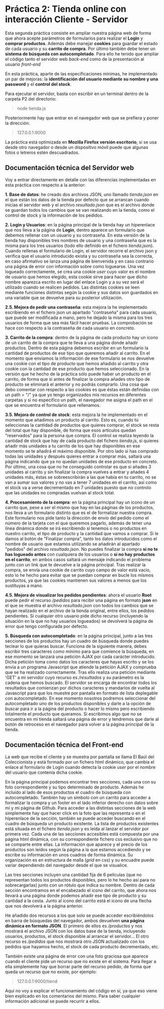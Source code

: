 # Práctica 2: Tienda online con interacción Cliente - Servidor

Esta segunda práctica consiste en ampliar nuestra página web de forma que ahora acepte parámetros de formularios para realizar el **Login** y **comprar productos**. Además debe manejar **cookies** para guardar el estado de cada usuario y su **carrito de compra**. Por último también debe tener un **sistema de búsqueda con autocompletado**. Para ello he tenido que ampliar el código tanto el servidor web *back-end* como de la presentación al usuario *front-end*

En esta práctica, aparte de las especificaciones mínimas, he implementado un par de mejoras: la **identificación del usuario mediante su nombre y una password** y el **control del stock**.

Para ejecutar el servidor, basta con escribir en un terminal dentro de la carpeta P2 del directorio: 
> node tienda.js 
 
Posteriormente hay que entrar en el navegador web que se prefiera y poner la dirección:
> 127.0.0.1:9000

La práctica está optimizada en **Mozilla Firefox versión escritorio**, si se usa desde otro navegador o desde un dispositivo móvil puede que algunas fotos o letreros estén descuadrados.

## Documentación técnica del Servidor web

Voy a entrar directamente en detalle con las diferencias implementadas en esta práctica con respecto a la anterior:

**1. Base de datos**: he creado dos archivos JSON, uno llamado *tienda.json* en el que están los datos de la tienda por defecto que se arrancan cuando inicias el servidor web y el archivo *resultado.json* que es el archivo donde se guardan todos los cambios que se van realizando en la tienda, como el control de stock y la información de los pedidos.

**2. Login y Usuarios**: en la página principal de la tienda hay un hiperenlace que nos lleva a la página de **Login**, dentro aparece un formulario que debemos rellenar con un usuario y su contraseña. En esta versión de la tienda hay disponibles tres nombres de usuario y una contraseña que es la misma para los tres usuarios (todo ello definido en el fichero *tienda.json*). Cuando rellenas el formulario de Login, el servidor recorre el archivo json y verifica que el usuario introducido exista y su contraseña sea la correcta, en caso afirmativo se lanza una página de bienvenida y en caso contrario una página de error con información sobre como loguearse. Una vez logueado correctamente, se crea una cookie *user* cuyo valor es el nombre de usuario que hemos elegido, esta cookie sirve para hacer que dicho nombre aparezca escrito en lugar del enlace Login y a su vez será el utilizado cuando se realicen pedidos. Las distintas cookies se leen mediante funciones distintas según la cookie y sus datos son guardados en una variable que se devuelve para su posterior utilización.

**2.5. Mejora de pedir una contraseña**: esta mejora la he implementado escribiendo en el fichero json un apartado "contraseña" para cada usuario, que puede ser modificada a mano, pero he dejado la misma para los tres usuarios de forma que sea más fácil hacer pruebas. La 
comprobación se hace con respecto a la contraseña de cada usuario en concreto. 

**3. Carrito de la compra**: dentro de la página de cada producto hay un icono de un carrito de la compra que te lleva a una página donde añadir productos. Dentro de esta página debemos escribir en un formulario la cantidad de productos de ese tipo que queremos añadir al carrito. En el momento que enviamos la información de ese formulario se nos devuelve una cookie con el tipo de producto que hemos añadido al carrito y otra cookie con la cantidad de ese producto que hemos seleccionado. En la versión que he hecho de la práctica sólo puede haber un producto en el carrito, de forma que si antes de finalizar la compra añades otro tipo de producto se eliminará el anterior y no podrás comprarlo. Una cosa que debo comentar con respecto a las cookies es que éstas están definidas con un path = "/" ya que yo tengo organizados mis recursos en diferentes carpetas y si no especifico un path, el navegador me asigna el path en el que se encuentra el formulario que rellenamos.

**3.5. Mejora de control de stock**: esta mejora la he implementado en el momento que añadimos un producto al carrito. Esto es, cuando tú seleccionas la cantidad de productos que quieres comprar, el stock se resta del total que hay disponible, de forma que esos artículos quedan "reservados" para la persona que compra. El control se realiza leyendo la cantidad de stock que hay de cada producto del fichero *tienda.js*, si quieres añadir más unidades a tu carrito de los que hay disponibles en ese momento se te añadirá el máximo disponible. Por otro lado si has comprado todas las unidades y después quieres entrar a comprar más, saltará una página indicando que ya no quedan unidades de ese producto en concreto. Por último, una cosa que no he conseguido controlar es que si añades 3 unidades al carrito y sin finalizar la compra vuelves a entrar y añades 4 unidades más, éstas se sobreescribirán a las que había en tu carrito, no se van a sumar sus valores y no vas a tener 7 unidades en el carrito, así como el stock va a verse decrementado en 7 unidades puesto que no controlo que las unidades no compradas vuelvan al stock total.

**4. Procesamiento de la compra**: en la página principal hay un icono de un carrito que, pese a ser el mismo que hay en las páginas de los productos, nos lleva a un formulario distinto que es el de formalizar nuestra compra. Este formulario nos pide tanto la dirección de envío del pedido como el número de la tarjeta con el que queremos pagarlo, además de tener una línea dinámica donde se irá escribiendo si tenemos o no productos en nuestro carrito, el tipo de producto y la cantidad que vamos a comprar. Si le damos al botón de "Finalizar compra", tanto los datos introducidos como el nombre de usuario que estamos utilizando se añadirán al apartado "pedidos" del archivo *resultado.json*. No puedes finalizar la compra **si no te has logueado antes** con cualquiera de los usuarios o **si no hay productos en el carrito**, en ambos casos saltará un mensaje indicando el problema junto con un link que te devuelve a la página principal. Tras realizar la compra, se envía una cookie de carrito cuyo campo de valor está vacío, esto lo he hecho para evitar que se puedan comprar en bucle los mismos productos, ya que las cookies mantienen sus valores a menos que los sustituyas a mano.

**4.5. Mejora de visualizar los pedidos pendientes**: ahora el usuario **Root** puede pedir el recurso */pedidos* para recibir una página en formato **json** en el que se muestra el archivo *resultado.json* con todos los cambios que se hayan realizado en el archivo de la tienda original, entre ellos, los pedidos pendientes. Si cualquier otro usuario pide dicho recurso (incluyendo la situación en la que no hay usuarios logueados) se devolverá la página de error que tengo configurada por defecto.

**5. Búsqueda con autocompletado**: en la página principal, junto a las tres secciones de los productos hay un cuadro de búsqueda donde puedes teclear lo que quieras buscar. Funciona de la siguiente manera, debes escribir tres caracteres como mínimo para que comience la búsqueda, en ese momento se lanzará una petición AJAX por cada carácter introducido. Dicha petición toma como datos los caracteres que hayas escrito y se los envía a un programa Javascript que atiende la petición AJAX y comprueba que se ha realizado correctamente. Tras ello realiza una petición mediante 'GET' a mi servidor cuyo recurso es */resultados* y su parámetro es la cadena que hemos buscado. El servidor se encarga de encontrar todos los resultados que comienzan por dichos caracteres y mandarlos de vuelta al Javascript para que los muestre por pantalla en formato de lista deplegable con autocompletado. En ese momento nosotros podremos seleccionar del autocompletado uno de los productos disponibles y darle a la opción de buscar para ir a la página del producto o hacer lo mismo pero escribiendo totalmente el producto que queramos. Si escribimos algo que no se encuentra en mi tienda saltará una página de error y tendremos que darle al botón de retroceso en el navegador para volver a la página principal de la tienda.

## Documentación técnica del Front-end

La web que recibe el cliente y se muestra por pantalla se llama El Baúl del Coleccionista y está formado por un fichero html dinámico, que cambia el enlace al formulario de Login cuando detecta la cookie *user* por el nombre del usuario que contenía dicha cookie.

En la página principal podemos encontrar tres secciones, cada una con su foto correspondiente y su tipo determinado de producto. Además he incluido al lado de esos productos el cuadro de búsqueda con autocompletado. También hay un símbolo con un carrito para acceder a formalizar la compra y un footer en el lado inferior derecho con datos sobre mí y mi página de Github. Para acceder a las distintas secciones de la web simplemente hay que hacer click en la foto que las representa o en el híperenlace de la sección, también se puede acceder buscando en el cuadro de búsqueda un producto existente. La lista de productos existentes está situada en el fichero *tienda.json* y es leída al lanzar el servidor por primera vez. Cada una de las secciones accesibles está compuesta por una página html dinámica, con su correspondiente fichero css exclusivo que no se comparte entre ellas. La información que aparece y el precio de los productos son leídos según la página a la que estamos accediendo y se escribe su información en unos cuadros de forma dinámica. Su organización es en estructura de malla (*grid* en css) y su encuadre puede variar dependiendo del navegador desde el que se visualice.

Las tres secciones incluyen una cantidad fija de 6 películas (que no representan todos los productos disponibles, pero lo he hecho así para no sobrecargarlas) junto con un rótulo que indica su nombre. Dentro de cada sección encontramos en el encabezado el icono del carrito, que ahora nos llevará a una página donde podemos añadir ese tipo de producto y su cantidad a la cesta. Junto al icono del carrito está el icono de una flecha que nos devolverá a la página anterior. 

He añadido dos recursos a los que solo se puede acceder escribiéndolos en barra de búsquedas del navegador, ambos devuelven **una página dinámica en formato JSON**. El primero de ellos es */productos* y nos mostrará el archivo JSON con los datos base de la tienda, incluyendo usuarios, productos, el stock disponible al arrancar el servidor... El otro recurso es */pedidos* que nos mostrará otro JSON actualizado con los pedidos que hayamos hecho, el stock de cada producto decrementado, etc.

También existe una página de error con una foto graciosa que aparece cuando el cliente pide un recurso que no existe en el sistema. Para llegar a ella simplemente hay que borrar parte del recurso pedido, de forma que queda un recurso que no existe, por ejemplo:

 > 127.0.0.1:9000/tiend

Aquí no voy a explicar el funcionamiento del código en sí, ya que eso viene bien explicado en los comentarios del mismo. Para saber  cualquier información adicional se puede recurrir a ellos.